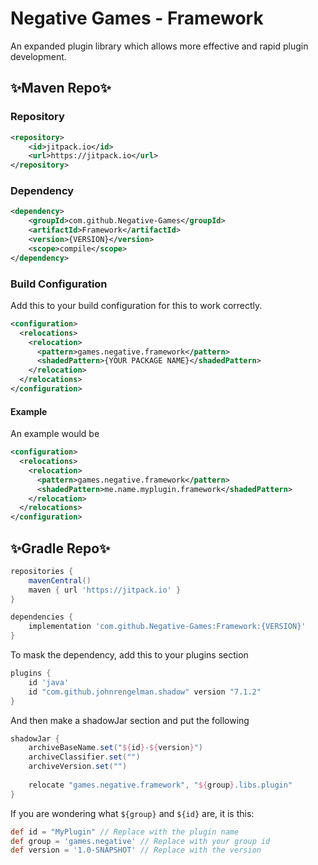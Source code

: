 # Negative Games - Framework
An expanded plugin library which allows more effective and rapid plugin development.

## ✨Maven Repo✨

### Repository

```xml
<repository>     
    <id>jitpack.io</id>
    <url>https://jitpack.io</url>
</repository>
```

### Dependency

```xml
<dependency>
    <groupId>com.github.Negative-Games</groupId>
    <artifactId>Framework</artifactId>
    <version>{VERSION}</version>
    <scope>compile</scope>
</dependency>
```

### Build Configuration
Add this to your build configuration for this to work correctly.
```xml
<configuration>
  <relocations>
    <relocation>
      <pattern>games.negative.framework</pattern>
      <shadedPattern>{YOUR PACKAGE NAME}</shadedPattern>
    </relocation>
  </relocations>
</configuration>
```

#### Example
An example would be
```xml
<configuration>
  <relocations>
    <relocation>
      <pattern>games.negative.framework</pattern>
      <shadedPattern>me.name.myplugin.framework</shadedPattern>
    </relocation>
  </relocations>
</configuration>
```

## ✨Gradle Repo✨
```groovy
repositories {
    mavenCentral()
    maven { url 'https://jitpack.io' }
}
```

```groovy
dependencies {
    implementation 'com.github.Negative-Games:Framework:{VERSION}'
}
```
To mask the dependency, add this to your plugins section
```groovy
plugins {
    id 'java'
    id "com.github.johnrengelman.shadow" version "7.1.2"
}
```
And then make a shadowJar section and put the following
```groovy
shadowJar {
    archiveBaseName.set("${id}-${version}")
    archiveClassifier.set("")
    archiveVersion.set("")
    
    relocate "games.negative.framework", "${group}.libs.plugin"
}
```
If you are wondering what `${group}` and `${id}` are, it is this:
```groovy
def id = "MyPlugin" // Replace with the plugin name
def group = 'games.negative' // Replace with your group id
def version = '1.0-SNAPSHOT' // Replace with the version
```